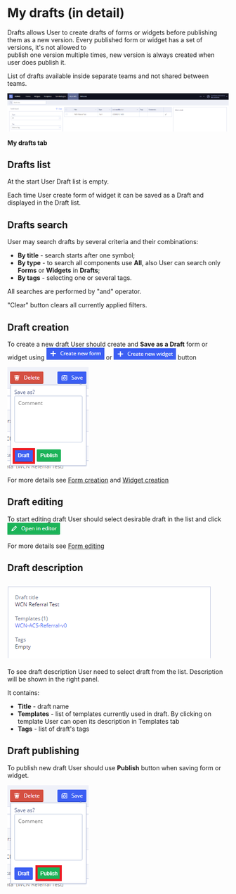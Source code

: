 # My drafts \(in detail\)

Drafts allows User to create drafts of forms or widgets before publishing them as a new version. Every published form or widget has a set of versions, it's not allowed to  
publish one version multiple times, new version is always created when user does publish it.

List of drafts available inside separate teams and not shared between teams.

![image2020-2-13\_12-54-46.png](.gitbook/assets/34833761.png)

**My drafts tab**

## Drafts list <a id="Mydrafts(indetail)-Draftslist"></a>

At the start User Draft list is empty.

Each time User create form of widget it can be saved as a Draft and displayed in the Draft list.

## Drafts search <a id="Mydrafts(indetail)-Draftssearch"></a>

User may search drafts by several criteria and their combinations:

* **By title** - search starts after one symbol;
* **By type** - to search all components use **All**, also User can search only **Forms** or **Widgets** in **Drafts**;
* **By tags** - selecting one or several tags.

All searches are performed by "and" operator.

"Clear" button clears all currently applied filters.

## Draft creation <a id="Mydrafts(indetail)-Draftcreation"></a>

To create a new draft User should create and **Save as a Draft** form or widget using ![](.gitbook/assets/34833800.png) or ![](.gitbook/assets/34833803.png) button

![](.gitbook/assets/34833812.png)

For more details see [Form creation](ehr-forms-forms-in-detail/ehr-forms-form-creation.md) and [Widget creation](ehr-forms-widgets-in-detail/ehr-forms-widget-creation.md)

## Draft editing <a id="Mydrafts(indetail)-Draftediting"></a>

To start editing draft User should select desirable draft in the list and click ![](.gitbook/assets/34833794.png)

For more details see [Form editing](ehr-forms-forms-in-detail/ehr-forms-form-editing/)

## Draft description <a id="Mydrafts(indetail)-Draftdescription"></a>

## ![](.gitbook/assets/34833807.png) <a id="Mydrafts(indetail)-"></a>

To see draft description User need to select draft from the list. Description will be shown in the right panel.

It contains:

* **Title** - draft name
* **Templates** - list of templates currently used in draft. By clicking on template User can open its description in Templates tab
* **Tags** - list of draft's tags

## Draft publishing <a id="Mydrafts(indetail)-Draftpublishing"></a>

To publish new draft User should use **Publish** button when saving form or widget.

![](.gitbook/assets/34833818.png)

